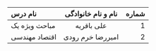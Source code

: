 | نام درس  | نام و نام خانوادگی  | شماره |
| :------------ |:---------------:| -----:|
| مباحث ویژه یک      | علی باقریه | 1 |
| اقتصاد مهندسی      | امیررضا خرم رودی | 2 |
